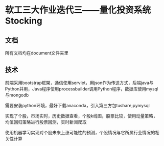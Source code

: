 # 软工三大作业迭代三——量化投资系统Stocking

## 文档
所有文档均在document文件夹里

## 技术

前端采用bootstrap框架，通信使用servlet，用json作为传送方式，后端java与Python并用，Java程序使用processbuilder调用Python程序，数据库使用mysql与mongodb

需要安装python环境，最好下载anaconda，引入第三方包tushare,pymysql

实现了个股，市场实时，历史数据查看，个股k线图，股票比较，使用动量策略，均值回归策略进行股票回测，实时新闻爬取

使用机器学习实现对个股未来上涨可能性的预测，个股情况与它所属行业情况的相关性计算 
